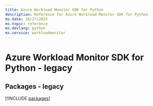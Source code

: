 ```yaml
---
title: Azure Workload Monitor SDK for Python
description: Reference for Azure Workload Monitor SDK for Python
ms.date: 10/27/2025
ms.topic: reference
ms.devlang: python
ms.service: workloadmonitor
---
```

# Azure Workload Monitor SDK for Python - legacy
## Packages - legacy
[!INCLUDE [packages](workload-monitor-index.md)]